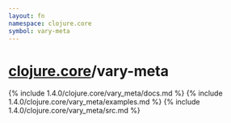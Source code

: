 ```yaml
---
layout: fn
namespace: clojure.core
symbol: vary-meta
---
```


# [clojure.core](../)/vary-meta

{% include 1.4.0/clojure.core/vary_meta/docs.md %}
{% include 1.4.0/clojure.core/vary_meta/examples.md %}
{% include 1.4.0/clojure.core/vary_meta/src.md %}

